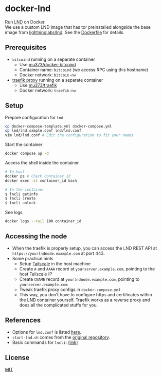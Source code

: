 # docker-lnd

Run [LND](https://github.com/lightningnetwork/lnd) on Docker.  
We use a custom LND image that has tor preinstalled alongside the base image from [lightninglabs/lnd](https://hub.docker.com/r/lightninglabs/lnd/tags). See the [Dockerfile](https://github.com/mu373/docker-lnd/blob/main/Dockerfile) for details.

## Prerequisites
- `bitcoind` running on a separate container
    - Use [mu373/docker-bitcoind](https://github.com/mu373/docker-bitcoind)
    - Container name: `bitcoind` (we access RPC using this hostname)
    - Docker network: `bitcoin-nw`
- [traefik proxy](https://doc.traefik.io/traefik/) running on a separate container
    - Use [mu373/traefik](https://github.com/mu373/traefik)
    - Docker network: `traefik-nw`

## Setup
Prepare configuration for `lnd`
```sh
cp docker-compose-template.yml docker-compose.yml
cp lnd/lnd.sample.conf lnd/lnd.conf
vim lnd/lnd.conf # Edit the configuration to fit your needs
```

Start the container
```sh
docker compose up -d
```

Access the shell inside the container
```sh
# In host
docker ps # Check container id
docker exec -it container_id bash

# In the container
$ lncli getinfo
$ lncli create
$ lncli unlock
```

See logs
```sh
docker logs --tail 100 container_id
```

## Accessing the node
- When the traefik is properly setup, you can access the LND REST API at `https://yourlndnode.example.com` at port 443.
- Some practical hints
    - Setup [Tailscale](https://tailscale.com/) in the host machine
    - Create `A` and `AAAA` record at `yourserver.example.com`, pointing to the host Tailscale IP
    - Create `CNAME` record at `yourlndnode.example.com`, pointing to `yourserver.example.com`
    - Tweak traefik proxy configs in `docker-compose.yml`
    - This way, you don't have to configure https and certificates within the LND container yourself. Traefik works as a reverse proxy and does all the complicated stuffs for you.

## References
- Options for `lnd.conf` is listed [here](https://github.com/lightningnetwork/lnd/blob/master/sample-lnd.conf).
- `start-lnd.sh` comes from the [original repository](https://github.com/lightningnetwork/lnd/blob/master/docker/lnd/start-lnd.sh).
- Basic commands for `lncli`: [(link)](https://github.com/nayutaco/lightning-memo/blob/master/lnd.md#lncli)

## License
[MIT](https://github.com/mu373/docker-lnd/blob/main/LICENSE)
